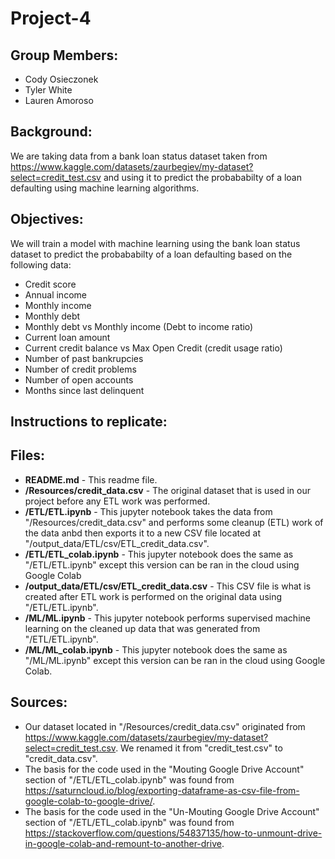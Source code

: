 # Project-4
## **Group Members:**
- Cody Osieczonek
- Tyler White
- Lauren Amoroso

## **Background:**
We are taking data from a bank loan status dataset taken from https://www.kaggle.com/datasets/zaurbegiev/my-dataset?select=credit_test.csv and using it to predict the probababilty of a loan defaulting using machine learning algorithms.

## **Objectives:**
We will train a model with machine learning using the bank loan status dataset to predict the probababilty of a loan defaulting based on the following data:
- Credit score
- Annual income
- Monthly income
- Monthly debt
- Monthly debt vs Monthly income (Debt to income ratio)
- Current loan amount
- Current credit balance vs Max Open Credit (credit usage ratio)
- Number of past bankrupcies
- Number of credit problems
- Number of open accounts
- Months since last delinquent

## **Instructions to replicate:**

## **Files:**
- **README.md** - This readme file.
- **/Resources/credit_data.csv** - The original dataset that is used in our project before any ETL work was performed.
- **/ETL/ETL.ipynb** - This jupyter notebook takes the data from "/Resources/credit_data.csv" and performs some cleanup (ETL) work of the data anbd then exports it to a new CSV file located at "/output_data/ETL/csv/ETL_credit_data.csv".
- **/ETL/ETL_colab.ipynb** - This jupyter notebook does the same as "/ETL/ETL.ipynb" except this version can be ran in the cloud using Google Colab
- **/output_data/ETL/csv/ETL_credit_data.csv** - This CSV file is what is created after ETL work is performed on the original data using "/ETL/ETL.ipynb".
- **/ML/ML.ipynb** - This jupyter notebook performs supervised machine learning on the cleaned up data that was generated from "/ETL/ETL.ipynb".
- **/ML/ML_colab.ipynb** - This jupyter notebook does the same as "/ML/ML.ipynb" except this version can be ran in the cloud using Google Colab.

## **Sources:**
- Our dataset located in "/Resources/credit_data.csv" originated from https://www.kaggle.com/datasets/zaurbegiev/my-dataset?select=credit_test.csv. We renamed it from "credit_test.csv" to "credit_data.csv".
- The basis for the code used in the "Mouting Google Drive Account" section of "/ETL/ETL_colab.ipynb" was found from https://saturncloud.io/blog/exporting-dataframe-as-csv-file-from-google-colab-to-google-drive/.
- The basis for the code used in the "Un-Mouting Google Drive Account" section of "/ETL/ETL_colab.ipynb" was found from https://stackoverflow.com/questions/54837135/how-to-unmount-drive-in-google-colab-and-remount-to-another-drive.
